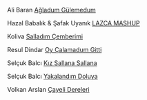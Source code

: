 Ali Baran [Ağladum Gülemedum](https://www.youtube.com/watch?v=NQ4fUDgevao)

Hazal Babalık & Şafak Uyanık [LAZCA MASHUP](https://www.youtube.com/watch?v=SZp-OERwFbQ)

Koliva [Salladım Çemberimi](https://www.youtube.com/watch?v=ezclzFMObNY)

Resul Dindar [Oy Çalamadum Gitti](https://www.youtube.com/watch?v=t6hNicK_OdQ)

Selçuk Balcı [Kız Sallana Sallana](https://www.youtube.com/watch?v=Si8yuICGpHA)

Selçuk Balcı [Yakalandım Doluya](https://www.youtube.com/watch?v=SLTNrwctwNM)

Volkan Arslan [Çayeli Dereleri](https://www.youtube.com/watch?v=YxjR6so-BRw)
